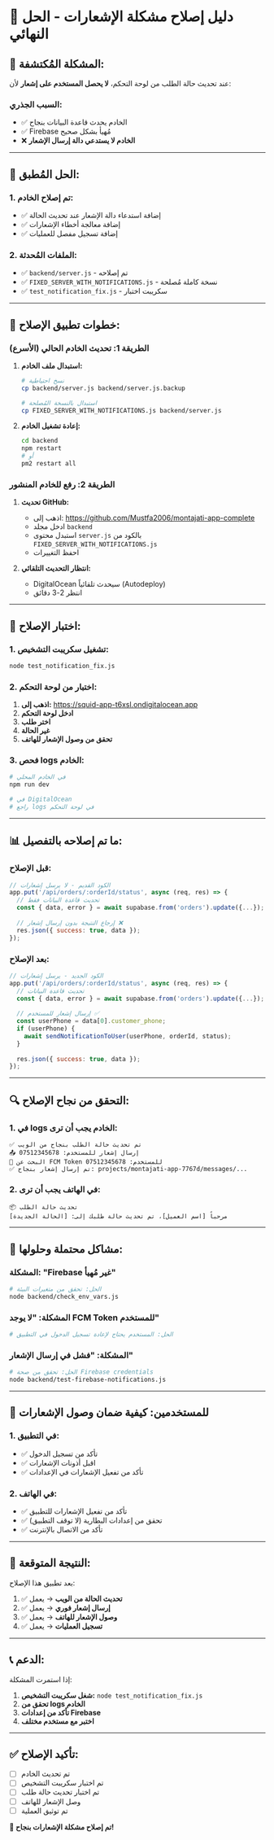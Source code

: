 # 🔔 دليل إصلاح مشكلة الإشعارات - الحل النهائي

## 🚨 **المشكلة المُكتشفة:**

عند تحديث حالة الطلب من لوحة التحكم، **لا يحصل المستخدم على إشعار** لأن:

### **السبب الجذري:**
- ✅ الخادم يحدث قاعدة البيانات بنجاح
- ✅ Firebase مُهيأ بشكل صحيح  
- ❌ **الخادم لا يستدعي دالة إرسال الإشعار**

---

## 🔧 **الحل المُطبق:**

### **1. تم إصلاح الخادم:**
- ✅ إضافة استدعاء دالة الإشعار عند تحديث الحالة
- ✅ إضافة معالجة أخطاء الإشعارات
- ✅ إضافة تسجيل مفصل للعمليات

### **2. الملفات المُحدثة:**
- ✅ `backend/server.js` - تم إصلاحه
- ✅ `FIXED_SERVER_WITH_NOTIFICATIONS.js` - نسخة كاملة مُصلحة
- ✅ `test_notification_fix.js` - سكريبت اختبار

---

## 🚀 **خطوات تطبيق الإصلاح:**

### **الطريقة 1: تحديث الخادم الحالي (الأسرع)**

1. **استبدال ملف الخادم:**
   ```bash
   # نسخ احتياطية
   cp backend/server.js backend/server.js.backup
   
   # استبدال بالنسخة المُصلحة
   cp FIXED_SERVER_WITH_NOTIFICATIONS.js backend/server.js
   ```

2. **إعادة تشغيل الخادم:**
   ```bash
   cd backend
   npm restart
   # أو
   pm2 restart all
   ```

### **الطريقة 2: رفع للخادم المنشور**

1. **تحديث GitHub:**
   - اذهب إلى: https://github.com/Mustfa2006/montajati-app-complete
   - ادخل مجلد `backend`
   - استبدل محتوى `server.js` بالكود من `FIXED_SERVER_WITH_NOTIFICATIONS.js`
   - احفظ التغييرات

2. **انتظار التحديث التلقائي:**
   - DigitalOcean سيحدث تلقائياً (Autodeploy)
   - انتظر 2-3 دقائق

---

## 🧪 **اختبار الإصلاح:**

### **1. تشغيل سكريبت التشخيص:**
```bash
node test_notification_fix.js
```

### **2. اختبار من لوحة التحكم:**
1. **اذهب إلى:** https://squid-app-t6xsl.ondigitalocean.app
2. **ادخل لوحة التحكم**
3. **اختر طلب**
4. **غير الحالة**
5. **تحقق من وصول الإشعار للهاتف**

### **3. فحص logs الخادم:**
```bash
# في الخادم المحلي
npm run dev

# في DigitalOcean
# راجع logs في لوحة التحكم
```

---

## 📊 **ما تم إصلاحه بالتفصيل:**

### **قبل الإصلاح:**
```javascript
// الكود القديم - لا يرسل إشعارات
app.put('/api/orders/:orderId/status', async (req, res) => {
  // تحديث قاعدة البيانات فقط
  const { data, error } = await supabase.from('orders').update({...});
  
  // إرجاع النتيجة بدون إرسال إشعار ❌
  res.json({ success: true, data });
});
```

### **بعد الإصلاح:**
```javascript
// الكود الجديد - يرسل إشعارات
app.put('/api/orders/:orderId/status', async (req, res) => {
  // تحديث قاعدة البيانات
  const { data, error } = await supabase.from('orders').update({...});
  
  // إرسال إشعار للمستخدم ✅
  const userPhone = data[0].customer_phone;
  if (userPhone) {
    await sendNotificationToUser(userPhone, orderId, status);
  }
  
  res.json({ success: true, data });
});
```

---

## 🔍 **التحقق من نجاح الإصلاح:**

### **1. في logs الخادم يجب أن ترى:**
```
✅ تم تحديث حالة الطلب بنجاح من الويب
📤 إرسال إشعار للمستخدم: 07512345678
📱 البحث عن FCM Token للمستخدم: 07512345678
✅ تم إرسال إشعار بنجاح: projects/montajati-app-7767d/messages/...
```

### **2. في الهاتف يجب أن ترى:**
```
📦 تحديث حالة الطلب
مرحباً [اسم العميل]، تم تحديث حالة طلبك إلى: [الحالة الجديدة]
```

---

## 🚨 **مشاكل محتملة وحلولها:**

### **المشكلة: "Firebase غير مُهيأ"**
```bash
# الحل: تحقق من متغيرات البيئة
node backend/check_env_vars.js
```

### **المشكلة: "لا يوجد FCM Token للمستخدم"**
```bash
# الحل: المستخدم يحتاج لإعادة تسجيل الدخول في التطبيق
```

### **المشكلة: "فشل في إرسال الإشعار"**
```bash
# الحل: تحقق من صحة Firebase credentials
node backend/test-firebase-notifications.js
```

---

## 📱 **للمستخدمين: كيفية ضمان وصول الإشعارات**

### **1. في التطبيق:**
- ✅ تأكد من تسجيل الدخول
- ✅ اقبل أذونات الإشعارات
- ✅ تأكد من تفعيل الإشعارات في الإعدادات

### **2. في الهاتف:**
- ✅ تأكد من تفعيل الإشعارات للتطبيق
- ✅ تحقق من إعدادات البطارية (لا توقف التطبيق)
- ✅ تأكد من الاتصال بالإنترنت

---

## 🎯 **النتيجة المتوقعة:**

بعد تطبيق هذا الإصلاح:

1. ✅ **تحديث الحالة من الويب** → يعمل
2. ✅ **إرسال إشعار فوري** → يعمل  
3. ✅ **وصول الإشعار للهاتف** → يعمل
4. ✅ **تسجيل العمليات** → يعمل

---

## 📞 **الدعم:**

إذا استمرت المشكلة:

1. **شغل سكريبت التشخيص:** `node test_notification_fix.js`
2. **تحقق من logs الخادم**
3. **تأكد من إعدادات Firebase**
4. **اختبر مع مستخدم مختلف**

---

## ✅ **تأكيد الإصلاح:**

- [ ] تم تحديث الخادم
- [ ] تم اختبار سكريبت التشخيص
- [ ] تم اختبار تحديث حالة طلب
- [ ] وصل الإشعار للهاتف
- [ ] تم توثيق العملية

**🎉 تم إصلاح مشكلة الإشعارات بنجاح!**
